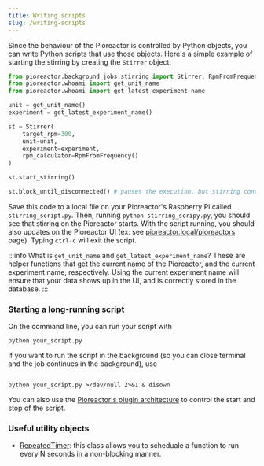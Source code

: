 ```yaml
---
title: Writing scripts
slug: /writing-scripts
---
```


Since the behaviour of the Pioreactor is controlled by Python objects, you can write Python scripts that use those objects. Here's a simple example of starting the stirring by creating the `Stirrer` object:

```python
from pioreactor.background_jobs.stirring import Stirrer, RpmFromFrequency
from pioreactor.whoami import get_unit_name
from pioreactor.whoami import get_latest_experiment_name

unit = get_unit_name()
experiment = get_latest_experiment_name()

st = Stirrer(
    target_rpm=300,
    unit=unit,
    experiment=experiment,
    rpm_calculator=RpmFromFrequency()
)

st.start_stirring()

st.block_until_disconnected() # pauses the execution, but stirring continues

```

Save this code to a local file on your Pioreactor's Raspberry Pi called `stirring_script.py`. Then, running `python stirring_scripy.py`, you should see that stirring on the Pioreactor starts. With the script running, you should also updates on the Pioreactor UI (ex: see [pioreactor.local/pioreactors](http://pioreactor.local/pioreactors) page). Typing `ctrl-c` will exit the script.

:::info
What is `get_unit_name` and `get_latest_experiment_name`? These are helper functions that get the current name of the Pioreactor, and the current experiment name, respectively. Using the current experiment name will ensure that your data shows up in the UI, and is correctly stored in the database.
:::


### Starting a long-running script

On the command line, you can run your script with

```
python your_script.py
```

If you want to run the script in the background (so you can close terminal and the job continues in the background), use

```

python your_script.py >/dev/null 2>&1 & disown

```

You can also use the [Pioreactor's plugin architecture](https://docs.pioreactor.com/developer-guide/intro-plugins#scripts) to control the start and stop of the script.

### Useful utility objects

 - [RepeatedTimer](https://github.com/Pioreactor/pioreactor/blob/60875ebe5a35d7ed5c930d46ed7c755eadcb4b74/pioreactor/utils/timing.py#L40): this class allows you to scheduale a function to run every N seconds in a non-blocking manner.
